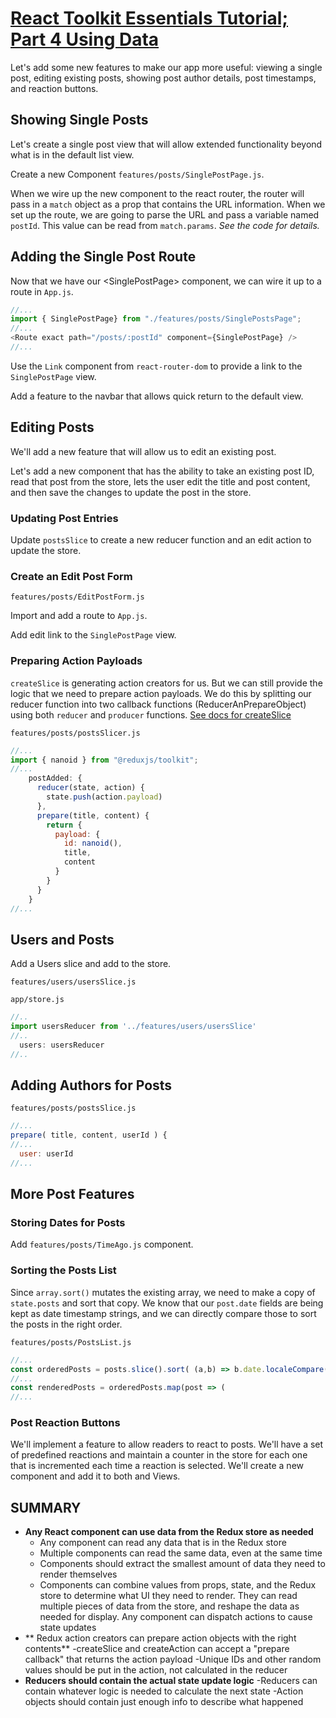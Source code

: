 # [React Toolkit Essentials Tutorial; Part 4 Using Data](https://redux.js.org/tutorials/essentials/part-4-using-data)

Let's add some new features to make our app more useful: viewing a single post, editing existing posts, showing post
author details, post timestamps, and reaction buttons.

## Showing Single Posts

Let's create a single post view that will allow extended functionality beyond what is in the default list view.

Create a new Component `features/posts/SinglePostPage.js`.

When we wire up the new component to the react router, the router will pass in a `match` object as a prop that contains
the URL information.  When we set up the route, we are going to parse the URL and pass a variable named `postId`.  This
value can be read from `match.params`.  *See the code for details.*

## Adding the Single Post Route

Now that we have our \<SinglePostPage\> component, we can wire it up to a route in `App.js`.

```js
//...
import { SinglePostPage} from "./features/posts/SinglePostsPage";
//...
<Route exact path="/posts/:postId" component={SinglePostPage} />
//...
```

Use the `Link` component from `react-router-dom` to provide a link to the `SinglePostPage` view.

Add a feature to the navbar that allows quick return to the default view.

## Editing Posts

We'll add a new feature that will allow us to edit an existing post.

Let's add a new <EditPostForm> component that has the ability to take an existing post ID, read that post from the
store, lets the user edit the title and post content, and then save the changes to update the post in the store.

### Updating Post Entries

Update `postsSlice` to create a new reducer function and an edit action to update the store.

### Create an Edit Post Form

`features/posts/EditPostForm.js`

Import and add a route to `App.js`.

Add edit link to the `SinglePostPage` view.

### Preparing Action Payloads

`createSlice` is generating action creators for us. But we can still provide the logic that we
need to prepare action payloads. We do this by splitting our reducer function into two callback functions
(ReducerAnPrepareObject) using both `reducer` and `producer` functions.
[See docs for createSlice](https://redux-toolkit.js.org/api/createslice#reducers)

`features/posts/postsSlicer.js`

```js
//...
import { nanoid } from "@reduxjs/toolkit";
//...
    postAdded: {
      reducer(state, action) {
        state.push(action.payload)
      },
      prepare(title, content) {
        return {
          payload: {
            id: nanoid(),
            title,
            content
          }
        }
      }
    }
//...
```

## Users and Posts

Add a Users slice and add to the store.

`features/users/usersSlice.js`

`app/store.js`
```js
//..
import usersReducer from '../features/users/usersSlice'
//..
  users: usersReducer
//..
```

## Adding Authors for Posts

`features/posts/postsSlice.js`

```js
//...
prepare( title, content, userId ) {
//...
  user: userId
//...
```

## More Post Features

### Storing Dates for Posts

Add `features/posts/TimeAgo.js` component.  

### Sorting the Posts List

Since `array.sort()` mutates the existing array, we need to make a copy of `state.posts` and sort that copy. We know
that our `post.date` fields are being kept as date timestamp strings, and we can directly compare those to sort the
posts in the right order.

`features/posts/PostsList.js`

```js
//...
const orderedPosts = posts.slice().sort( (a,b) => b.date.localeCompare( a.date ) )
//...
const renderedPosts = orderedPosts.map(post => (
//...
```

### Post Reaction Buttons

We'll implement a feature to allow readers to react to posts. We'll have a set of predefined reactions and maintain a
counter in the store for each one that is incremented each time a reaction is selected.  We'll create a new component
<ReactionButtons> and add it to both <PostsList> and <SinglePost> Views.

## SUMMARY

- **Any React component can use data from the Redux store as needed**
  - Any component can read any data that is in the Redux store
  - Multiple components can read the same data, even at the same time
  - Components should extract the smallest amount of data they need to render themselves
  - Components can combine values from props, state, and the Redux store to determine what UI they need to render. They can read multiple pieces of data from the store, and reshape the data as needed for display.
  Any component can dispatch actions to cause state updates
- ** Redux action creators can prepare action objects with the right contents**
  -createSlice and createAction can accept a "prepare callback" that returns the action payload
  -Unique IDs and other random values should be put in the action, not calculated in the reducer
- **Reducers should contain the actual state update logic**
  -Reducers can contain whatever logic is needed to calculate the next state
  -Action objects should contain just enough info to describe what happened